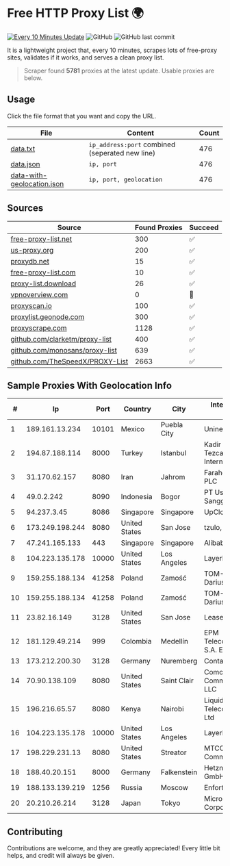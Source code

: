 
# Free HTTP Proxy List 🌍

[![Every 10 Minutes Update](https://github.com/mertguvencli/http-proxy-list/actions/workflows/main.yml/badge.svg?branch=main)](https://github.com/mertguvencli/http-proxy-list/actions/workflows/main.yml)
![GitHub](https://img.shields.io/github/license/mertguvencli/http-proxy-list)
![GitHub last commit](https://img.shields.io/github/last-commit/mertguvencli/http-proxy-list)

It is a lightweight project that, every 10 minutes, scrapes lots of free-proxy sites, validates if it works, and serves a clean proxy list.


> Scraper found **5781** proxies at the latest update. Usable proxies are below.

## Usage

Click the file format that you want and copy the URL.


|File|Content|Count|
|----|-------|-----|
|[data.txt](https://raw.githubusercontent.com/mertguvencli/http-proxy-list/main/proxy-list/data.txt)|`ip_address:port` combined (seperated new line)|476|
|[data.json](https://raw.githubusercontent.com/mertguvencli/http-proxy-list/main/proxy-list/data.json)|`ip, port`|476|
|[data-with-geolocation.json](https://raw.githubusercontent.com/mertguvencli/http-proxy-list/main/proxy-list/data-with-geolocation.json)|`ip, port, geolocation`|476|

## Sources

|Source|Found Proxies|Succeed|
|------|-------------|-------|
|[free-proxy-list.net](https://free-proxy-list.net)|300|✅|
|[us-proxy.org](https://www.us-proxy.org)|200|✅|
|[proxydb.net](http://proxydb.net)|15|✅|
|[free-proxy-list.com](https://free-proxy-list.com/?page=&port=&type%5B%5D=http&type%5B%5D=https&up_time=0&search=Search)|10|✅|
|[proxy-list.download](https://www.proxy-list.download/HTTP)|26|✅|
|[vpnoverview.com](https://vpnoverview.com/privacy/anonymous-browsing/free-proxy-servers)|0|🚫|
|[proxyscan.io](https://www.proxyscan.io)|100|✅|
|[proxylist.geonode.com](https://proxylist.geonode.com/api/proxy-list?limit=300&page=1&sort_by=lastChecked&sort_type=desc&protocols=http,https)|300|✅|
|[proxyscrape.com](https://api.proxyscrape.com/v2/?request=displayproxies&protocol=http&timeout=10000&country=all&ssl=all&anonymity=all)|1128|✅|
|[github.com/clarketm/proxy-list](https://raw.githubusercontent.com/clarketm/proxy-list/master/proxy-list-raw.txt)|400|✅|
|[github.com/monosans/proxy-list](https://raw.githubusercontent.com/monosans/proxy-list/main/proxies/http.txt)|639|✅|
|[github.com/TheSpeedX/PROXY-List](https://raw.githubusercontent.com/TheSpeedX/PROXY-List/master/http.txt)|2663|✅|


## Sample Proxies With Geolocation Info

|#|Ip|Port|Country|City|Internet Service Provider|
|-|--|----|-------|----|-------------------------|
|1|189.161.13.234|10101|Mexico|Puebla City|Uninet S.A. de C.V|
|2|194.87.188.114|8000|Turkey|Istanbul|Kadir Huseyin Tezcan Nosspeed Internet Teknolojileri|
|3|31.170.62.157|8080|Iran|Jahrom|Farahoosh Dena PLC|
|4|49.0.2.242|8090|Indonesia|Bogor|PT Usaha Adi Sanggoro|
|5|94.237.3.45|8086|Singapore|Singapore|UpCloud Ltd|
|6|173.249.198.244|8080|United States|San Jose|tzulo, inc.|
|7|47.241.165.133|443|Singapore|Singapore|Alibaba.com LLC|
|8|104.223.135.178|10000|United States|Los Angeles|LayerHost|
|9|159.255.188.134|41258|Poland|Zamość|TOM-NET s.c. Dariusz Koper|
|10|159.255.188.134|41258|Poland|Zamość|TOM-NET s.c. Dariusz Koper|
|11|23.82.16.149|3128|United States|San Jose|Leaseweb USA, Inc.|
|12|181.129.49.214|999|Colombia|Medellín|EPM Telecomunicaciones S.A. E.S.P.|
|13|173.212.200.30|3128|Germany|Nuremberg|Contabo GmbH|
|14|70.90.138.109|8080|United States|Saint Clair|Comcast Cable Communications, LLC|
|15|196.216.65.57|8080|Kenya|Nairobi|Liquid Telecommunications Ltd|
|16|104.223.135.178|10000|United States|Los Angeles|LayerHost|
|17|198.229.231.13|8080|United States|Streator|MTCO Communications|
|18|188.40.20.151|8000|Germany|Falkenstein|Hetzner Online GmbH|
|19|188.133.139.219|1256|Russia|Moscow|Enforta-MSK|
|20|20.210.26.214|3128|Japan|Tokyo|Microsoft Corporation|



## Contributing

Contributions are welcome, and they are greatly appreciated! Every
little bit helps, and credit will always be given.

